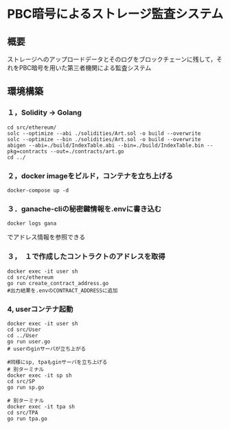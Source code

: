 # PBC暗号によるストレージ監査システム
## 概要
ストレージへのアップロードデータとそのログをブロックチェーンに残して，それをPBC暗号を用いた第三者機関による監査システム

## 環境構築
### １，Solidity -> Golang
```
cd src/ethereum/
solc --optimize --abi ./solidities/Art.sol -o build --overwrite
solc --optimize --bin ./solidities/Art.sol -o build --overwrite
abigen --abi=./build/IndexTable.abi --bin=./build/IndexTable.bin --pkg=contracts --out=./contracts/art.go
cd ../
```
### ２，docker imageをビルド，コンテナを立ち上げる
```
docker-compose up -d
```
### ３．ganache-cliの秘密鍵情報を.envに書き込む
```
docker logs gana
```
でアドレス情報を参照できる
### ３，　１で作成したコントラクトのアドレスを取得
```
docker exec -it user sh
cd src/ethereum
go run create_contract_address.go
#出力結果を.envのCONTRACT_ADDRESSに追加
```

### 4, userコンテナ起動
```
docker exec -it user sh
cd src/User
cd ../User
go run user.go
# userのginサーバが立ち上がる

#同様にsp, tpaもginサーバを立ち上げる
# 別ターミナル
docker exec -it sp sh
cd src/SP
go run sp.go

# 別ターミナル
docker exec -it tpa sh
cd src/TPA
go run tpa.go
```